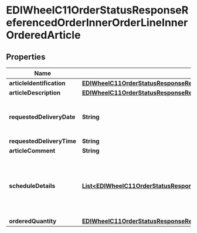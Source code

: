 

# EDIWheelC11OrderStatusResponseReferencedOrderInnerOrderLineInnerOrderedArticle


## Properties

| Name | Type | Description | Notes |
|------------ | ------------- | ------------- | -------------|
|**articleIdentification** | [**EDIWheelC11OrderStatusResponseReferencedOrderInnerOrderLineInnerOrderedArticleArticleIdentification**](EDIWheelC11OrderStatusResponseReferencedOrderInnerOrderLineInnerOrderedArticleArticleIdentification.md) |  |  |
|**articleDescription** | [**EDIWheelC11OrderStatusResponseReferencedOrderInnerOrderLineInnerOrderedArticleArticleDescription**](EDIWheelC11OrderStatusResponseReferencedOrderInnerOrderLineInnerOrderedArticleArticleDescription.md) |  |  |
|**requestedDeliveryDate** | **String** | Original requested delivery date based on order creation |  |
|**requestedDeliveryTime** | **String** | Not used today |  [optional] |
|**articleComment** | **String** | Not used today |  [optional] |
|**scheduleDetails** | [**List&lt;EDIWheelC11OrderStatusResponseReferencedOrderInnerOrderLineInnerOrderedArticleScheduleDetailsInner&gt;**](EDIWheelC11OrderStatusResponseReferencedOrderInnerOrderLineInnerOrderedArticleScheduleDetailsInner.md) | Multiple scheduleDetails can be present within a single lineID with same or varying status quantityValue |  |
|**orderedQuantity** | [**EDIWheelC11OrderStatusResponseReferencedOrderInnerOrderLineInnerOrderedArticleOrderedQuantity**](EDIWheelC11OrderStatusResponseReferencedOrderInnerOrderLineInnerOrderedArticleOrderedQuantity.md) |  |  [optional] |




